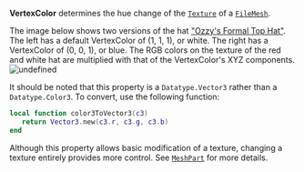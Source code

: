 **VertexColor** determines the hue change of the
[`Texture`](https://create.roblox.com/docs/reference/engine/classes/FileMesh#TextureId) of a [`FileMesh`](https://create.roblox.com/docs/reference/engine/classes/FileMesh).

The image below shows two versions of the hat
["Ozzy's Formal Top Hat"](https://create.roblox.com/docs/https://www.roblox.com/catalog/3690516671/Ozzys-Formal-Top-Hat).
The left has a default VertexColor of (1, 1, 1), or white. The right has a
VertexColor of (0, 0, 1), or blue. The RGB colors on the texture of the
red and white hat are multiplied with that of the VertexColor's XYZ
components.
![undefined](https://prod.docsiteassets.roblox.com/assets/legacy/DataModelMesh.VertexColor.jpg)

It should be noted that this property is a `Datatype.Vector3` rather than
a `Datatype.Color3`. To convert, use the following function:
```lua
local function color3ToVector3(c3)
   return Vector3.new(c3.r, c3.g, c3.b)
end
```

Although this property allows basic modification of a texture, changing a
texture entirely provides more control. See [`MeshPart`](https://create.roblox.com/docs/reference/engine/classes/MeshPart) for more
details.